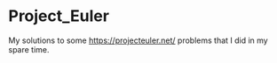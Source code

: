 # Project_Euler

My solutions to some https://projecteuler.net/ problems that I did in my spare time. 

